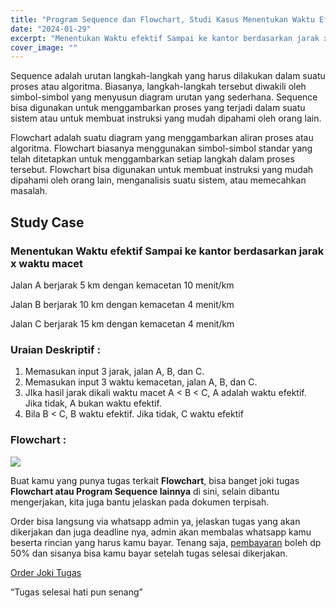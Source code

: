 ```yaml
---
title: "Program Sequence dan Flowchart, Studi Kasus Menentukan Waktu Efektif Sampai ke Kantor Berdasarkan Jarak x Waktu Macet"
date: "2024-01-29"
excerpt: "Menentukan Waktu efektif Sampai ke kantor berdasarkan jarak x waktu macet"
cover_image: ""
---
```


Sequence adalah urutan langkah-langkah yang harus dilakukan dalam suatu proses atau algoritma. Biasanya, langkah-langkah tersebut diwakili oleh simbol-simbol yang menyusun diagram urutan yang sederhana. Sequence bisa digunakan untuk menggambarkan proses yang terjadi dalam suatu sistem atau untuk membuat instruksi yang mudah dipahami oleh orang lain.

Flowchart adalah suatu diagram yang menggambarkan aliran proses atau algoritma. Flowchart biasanya menggunakan simbol-simbol standar yang telah ditetapkan untuk menggambarkan setiap langkah dalam proses tersebut. Flowchart bisa digunakan untuk membuat instruksi yang mudah dipahami oleh orang lain, menganalisis suatu sistem, atau memecahkan masalah.

## Study Case

### Menentukan Waktu efektif Sampai ke kantor berdasarkan jarak x waktu macet

Jalan A berjarak 5 km dengan kemacetan 10 menit/km

Jalan B berjarak 10 km dengan kemacetan 4 menit/km

Jalan C berjarak 15 km dengan kemacetan 4 menit/km

### Uraian Deskriptif :

1.  Memasukan input 3 jarak, jalan A, B, dan C.
2.  Memasukan input 3 waktu kemacetan, jalan A, B, dan C.
3.  JIka hasil jarak dikali waktu macet A < B < C, A adalah waktu efektif. Jika tidak, A bukan waktu efektif.
4.  Bila B < C, B waktu efektif. Jika tidak, C waktu efektif

### Flowchart :

![](https://lh5.googleusercontent.com/Szm0xqcVhqF9cq9SZdNyJ8_w9de9mc4v5VtidiEoHHRVF7Y_GXPO-9jg0ULqbAHgmi1rPwy4SUOND3wMIW9lzUzv3Jctz67sj3l8aEtQDHVsyfL1YI68u3fsZCXr5YSjOGZIFq0qDBY4lEdV6k6wMw8tuvdN6HGeP-03HQvTrBRHZOiGDWa__GIhUA)

Buat kamu yang punya tugas terkait **Flowchart**, bisa banget joki tugas **Flowchart atau Program Sequence lainnya** di sini, selain dibantu mengerjakan, kita juga bantu jelaskan pada dokumen terpisah.

Order bisa langsung via whatsapp admin ya, jelaskan tugas yang akan dikerjakan dan juga deadline nya, admin akan membalas whatsapp kamu beserta rincian yang harus kamu bayar. Tenang saja, [pembayaran](https://stacktugas.id/pembayaran/) boleh dp 50% dan sisanya bisa kamu bayar setelah tugas selesai dikerjakan.

[Order Joki Tugas](https://stacktugas.id/)

“Tugas selesai hati pun senang”